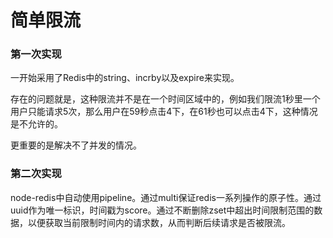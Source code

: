 # 简单限流

### 第一次实现

  一开始采用了Redis中的string、incrby以及expire来实现。

  存在的问题就是，这种限流并不是在一个时间区域中的，例如我们限流1秒里一个用户只能请求5次，那么用户在59秒点击4下，在61秒也可以点击4下，这种情况是不允许的。

  更重要的是解决不了并发的情况。

### 第二次实现

  node-redis中自动使用pipeline。通过multi保证redis一系列操作的原子性。通过uuid作为唯一标识，时间戳为score。通过不断删除zset中超出时间限制范围的数据，以便获取当前限制时间内的请求数，从而判断后续请求是否被限流。

